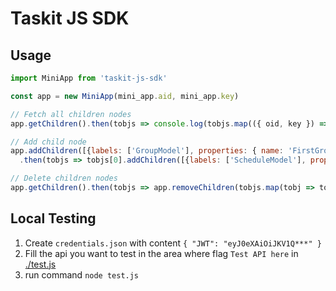 Taskit JS SDK
======

## Usage

```js
import MiniApp from 'taskit-js-sdk'

const app = new MiniApp(mini_app.aid, mini_app.key)

// Fetch all children nodes
app.getChildren().then(tobjs => console.log(tobjs.map(({ oid, key }) => ({ oid, key }))))

// Add child node
app.addChildren([{labels: ['GroupModel'], properties: { name: 'FirstGroup' }}])
  .then(tobjs => tobjs[0].addChildren([{labels: ['ScheduleModel'], properties: { name: 'FirstSchedule' }}]))

// Delete children nodes
app.getChildren().then(tobjs => app.removeChildren(tobjs.map(tobj => tobj.oid))).then(data => console.log(data))
```

## Local Testing

1. Create `credentials.json` with content `{ "JWT": "eyJ0eXAiOiJKV1Q***" }`
2. Fill the api you want to test in the area where flag `Test API here` in [./test.js](./test.js)
3. run command `node test.js`

